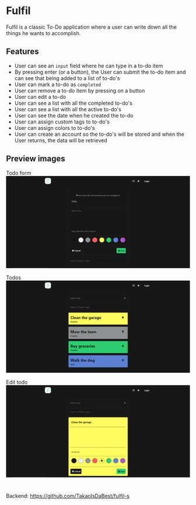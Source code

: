 # Fulfil

Fulfil is a classic To-Do application where a user can write down all the things he wants to accomplish.

## Features

-   User can see an `input` field where he can type in a to-do item
-   By pressing enter (or a button), the User can submit the to-do item and can see that being added to a list of to-do's
-   User can mark a to-do as `completed`
-   User can remove a to-do item by pressing on a button
-   User can edit a to-do
-   User can see a list with all the completed to-do's
-   User can see a list with all the active to-do's
-   User can see the date when he created the to-do
-   User can assign custom tags to to-do's
-   User can assign colors to to-do's
-   User can create an account so the to-do's will be stored and when the User returns, the data will be retrieved

## Preview images
Todo form
![Design preview for the News homepage coding challenge](./src/assets/img/home.png)

Todos
![Design preview for the News homepage coding challenge](./src/assets/img/todos.png)

Edit todo
![Design preview for the News homepage coding challenge](./src/assets/img/edit.png)

#

Backend: https://github.com/TakaoIsDaBest/fulfil-s
